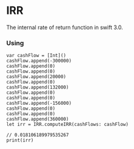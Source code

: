 # IRR
The internal rate of return function in swift 3.0.


### Using

	var cashFlow = [Int]()
	cashFlow.append(-300000)
	cashFlow.append(0)
	cashFlow.append(0)
	cashFlow.append(20000)
	cashFlow.append(0)
	cashFlow.append(132000)
	cashFlow.append(0)
	cashFlow.append(0)
	cashFlow.append(-156000)
	cashFlow.append(0)
	cashFlow.append(0)
	cashFlow.append(360000)
	let irr = IRR.computeIRR(cashFlows: cashFlow)
	
	// 0.018106189979535267
	print(irr)